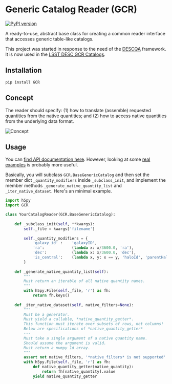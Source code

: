 # Generic Catalog Reader (GCR)
[![PyPI version](https://img.shields.io/pypi/v/GCR.svg)](https://pypi.python.org/pypi/GCR)

A ready-to-use, abstract base class for creating a common reader interface that accesses generic table-like catalogs. 

This project was started in response to the need of the [DESCQA](https://github.com/LSSTDESC/descqa) framework. It is now used in the [LSST DESC GCR Catalogs](https://github.com/LSSTDESC/gcr-catalogs). 

## Installation

    pip install GCR

## Concept

The reader should specify: (1) how to translate (assemble) requested quantities from the native quantities; and (2) how to access native quantities from the underlying data format. 

![Concept](https://i.imgur.com/eBR6kof.png)


## Usage

You can [find API documentation here](https://yymao.github.io/generic-catalog-reader/). However, looking at some [real examples](https://github.com/LSSTDESC/gcr-catalogs/tree/master/GCRCatalogs) is probably more useful. 

Basically, you will subclass `GCR.BaseGenericCatalog` and then set the member dict `_quantity_modifiers` inside `_subclass_init`, and implement the member methods `_generate_native_quantity_list` and `_iter_native_dataset`. Here's an minimal example. 

```python
import h5py
import GCR

class YourCatalogReader(GCR.BaseGenericCatalog):
    
    def _subclass_init(self, **kwargs):
        self._file = kwargs['filename']
        
        self._quantity_modifiers = {
            'galaxy_id' :    'galaxyID',
            'ra':            (lambda x: x/3600.0, 'ra'),
            'dec':           (lambda x: x/3600.0, 'dec'),
            'is_central':    (lambda x, y: x == y, 'haloId', 'parentHaloId'),
        }
        
    def _generate_native_quantity_list(self):
        """
        Must return an iterable of all native quantity names.
        """
        with h5py.File(self._file, 'r') as fh:
            return fh.keys()
        
    def _iter_native_dataset(self, native_filters=None):
        """
        Must be a generator.
        Must yield a callable, *native_quantity_getter*.
        This function must iterate over subsets of rows, not columns!
        Below are specifications of *native_quantity_getter*
        ---
        Must take a single argument of a native quantity name.
        Should assume the argument is valid.
        Must return a numpy 1d array.
        """
        assert not native_filters, '*native_filters* is not supported'
        with h5py.File(self._file, 'r') as fh:
            def native_quantity_getter(native_quantity):
                return fh[native_quantity].value
            yield native_quantity_getter
```
